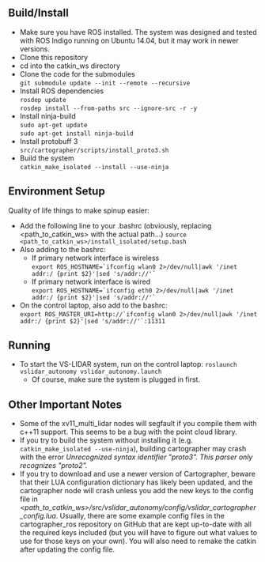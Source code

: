 ## Build/Install
* Make sure you have ROS installed. The system was designed and tested with ROS Indigo running on Ubuntu 14.04, but it may work in newer versions.
* Clone this repository
* cd into the catkin_ws directory
* Clone the code for the submodules  
`git submodule update --init --remote --recursive`
* Install ROS dependencies  
`rosdep update`  
`rosdep install --from-paths src --ignore-src -r -y`
* Install ninja-build  
`sudo apt-get update`  
`sudo apt-get install ninja-build`
* Install protobuff 3  
`src/cartographer/scripts/install_proto3.sh`
* Build the system  
`catkin_make_isolated --install --use-ninja`

## Environment Setup
Quality of life things to make spinup easier:  

* Add the following line to your .bashrc (obviously, replacing <path\_to\_catkin\_ws> with the actual path...)
`source <path_to_catkin_ws>/install_isolated/setup.bash` 
* Also adding to the bashrc:
    * If primary network interface is wireless  
`` export ROS_HOSTNAME=`ifconfig wlan0 2>/dev/null|awk '/inet addr:/ {print $2}'|sed 's/addr://'` ``
    * If primary network interface is wired  
`` export ROS_HOSTNAME=`ifconfig eth0 2>/dev/null|awk '/inet addr:/ {print $2}'|sed 's/addr://'` ``
* On the control laptop, also add to the bashrc:  
`` export ROS_MASTER_URI=http://`ifconfig wlan0 2>/dev/null|awk '/inet addr:/ {print $2}'|sed 's/addr://'`:11311 ``

## Running
* To start the VS-LIDAR system, run on the control laptop:
`roslaunch vslidar_autonomy vslidar_autonomy.launch`
    * Of course, make sure the system is plugged in first.


## Other Important Notes
* Some of the xv11\_multi\_lidar nodes will segfault if you compile them with c++11 support. This seems to be a bug with the point cloud library.
* If you try to build the system without installing it (e.g. `catkin_make_isolated --use-ninja`), building cartographer may crash with the error *Unrecognized syntax identifier "proto3".  This parser only recognizes "proto2".*
* If you try to download and use a newer version of Cartographer, beware that their LUA configuration dictionary has likely been updated, and the cartographer node will crash unless you add the new keys to the config file in *<path\_to\_catkin\_ws>/src/vslidar\_autonomy/config/vslidar\_cartographer\_config.lua*. Usually, there are some example config files in the cartographer\_ros repository on GitHub that are kept up-to-date with all the required keys included (but you will have to figure out what values to use for those keys on your own). You will also need to remake the catkin after updating the config file.
